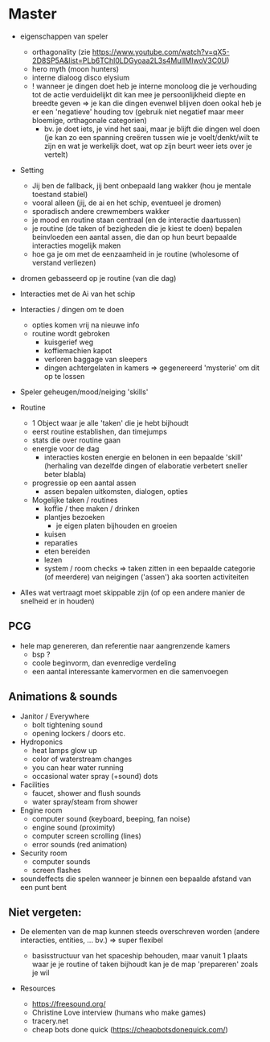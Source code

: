 # Master

- eigenschappen van speler  
    - orthagonality (zie https://www.youtube.com/watch?v=qX5-2D8SP5A&list=PLb6TChl0LDGyoaa2L3s4MuIIMIwoV3C0U)
    - hero myth (moon hunters)
    - interne dialoog disco elysium
    - ! wanneer je dingen doet heb je interne monoloog die je verhouding tot de actie verduidelijkt
        dit kan mee je persoonlijkheid diepte en breedte geven 
        => je kan die dingen evenwel blijven doen ookal heb je er een 'negatieve' houding tov (gebruik niet negatief maar meer bloemige, orthagonale categorien)
        - bv. je doet iets, je vind het saai, maar je blijft die dingen wel doen
            (je kan zo een spanning creëren tussen wie je voelt/denkt/wilt te zijn en wat je werkelijk doet, wat op zijn beurt weer iets over je vertelt)

- Setting
    - Jij ben de fallback, jij bent onbepaald lang wakker (hou je mentale toestand stabiel)
    - vooral alleen (jij, de ai en het schip, eventueel je dromen)
    - sporadisch andere crewmembers wakker
    - je mood en routine staan centraal (en de interactie daartussen)
    - je routine (de taken of bezigheden die je kiest te doen) bepalen beinvloeden een aantal assen,
        die dan op hun beurt bepaalde interacties mogelijk maken
    - hoe ga je om met de eenzaamheid in je routine (wholesome of verstand verliezen)

- dromen gebasseerd op je routine (van die dag)

- Interacties met de Ai van het schip

- Interacties / dingen om te doen
    - opties komen vrij na nieuwe info
    - routine wordt gebroken
        - kuisgerief weg
        - koffiemachien kapot
        - verloren baggage van sleepers
        - dingen achtergelaten in kamers
        => gegenereerd 'mysterie' om dit op te lossen


- Speler geheugen/mood/neiging 'skills'

- Routine
    - 1 Object waar je alle 'taken' die je hebt bijhoudt
    - eerst routine establishen, dan timejumps 
    - stats die over routine gaan
    - energie voor de dag
        - interacties kosten energie
        en belonen in een bepaalde 'skill'
        (herhaling van dezelfde dingen of elaboratie
        verbetert sneller beter blabla)
    - progressie op een aantal assen
        - assen bepalen uitkomsten, dialogen, opties
    - Mogelijke taken / routines
        - koffie / thee maken / drinken
        - plantjes bezoeken
            - je eigen platen bijhouden en groeien
        - kuisen
        - reparaties
        - eten bereiden
        - lezen
        - system / room checks
    => taken zitten in een bepaalde categorie (of meerdere) van neigingen ('assen')
        aka soorten activiteiten

- Alles wat vertraagt moet skippable zijn (of op een andere manier de snelheid er in houden)

## PCG
- hele map genereren, dan referentie naar aangrenzende kamers
    - bsp ?
    - coole beginvorm, dan evenredige verdeling
    - een aantal interessante kamervormen en die samenvoegen

## Animations & sounds
- Janitor / Everywhere
    - bolt tightening sound
    - opening lockers / doors etc.
- Hydroponics
    - heat lamps glow up
    - color of waterstream changes
    - you can hear water running
    - occasional water spray (+sound) dots
- Facilities
    - faucet, shower and flush sounds
    - water spray/steam from shower
- Engine room
    - computer sound (keyboard, beeping, fan noise)
    - engine sound (proximity)
    - computer screen scrolling (lines)
    - error sounds (red animation)
- Security room
    - computer sounds
    - screen flashes
- soundeffects die spelen wanneer je binnen een bepaalde afstand van een punt bent

## Niet vergeten:
- De elementen van de map kunnen steeds overschreven worden
    (andere interacties, entities, ... bv.) => super flexibel
    - basisstructuur van het spaceship behouden, maar vanuit 1 plaats
    waar je je routine of taken bijhoudt kan je de map 'prepareren' zoals je wil

- Resources
    - https://freesound.org/
    - Christine Love interview (humans who make games)
    - tracery.net
    - cheap bots done quick (https://cheapbotsdonequick.com/)
